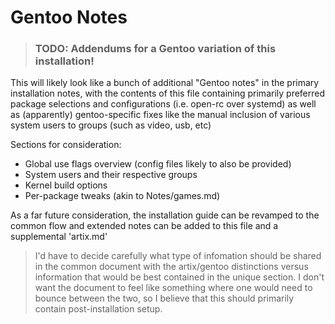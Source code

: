 # Gentoo Notes
> ### TODO: Addendums for a Gentoo variation of this installation!

This will likely look like a bunch of additional "Gentoo notes" in the primary installation notes, with the contents of this file containing primarily preferred package selections and configurations (i.e. open-rc over systemd) as well as (apparently) gentoo-specific fixes like the manual inclusion of various system users to groups (such as video, usb, etc)

Sections for consideration:
- Global use flags overview (config files likely to also be provided)
- System users and their respective groups
- Kernel build options
- Per-package tweaks (akin to Notes/games.md)

As a far future consideration, the installation guide can be revamped to the common flow and extended notes can be added to this file and a supplemental 'artix.md'
> I'd have to decide carefully what type of infomation should be shared in the common document with the artix/gentoo distinctions versus information that would be best contained in the unique section. I don't want the document to feel like something where one would need to bounce between the two, so I believe that this should primarily contain post-installation setup.
